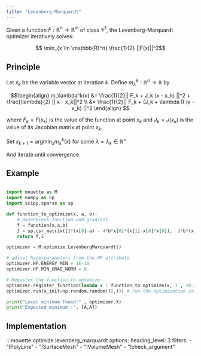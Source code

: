```yaml
---
title: "Levenberg-Marquardt"
---
```


Given a function $F : \mathbb{R}^n \rightarrow \mathbb{R}^m$ of class $\mathcal{C}^1$, the Levenberg-Marquardt optimizer iteratively solves:

$$ \min_{x \in \mathbb{R}^n} \frac{1}{2} ||F(x)||^2$$

## Principle
Let $x_k$ be the variable vector at iteration $k$. 
Define $m_\lambda^k : \mathbb{R}^n \rightarrow \mathbb{R}$ by 

$$\begin{align}
m_\lambda^k(x) &= \frac{1}{2}|| F_k + J_k (x - x_k) ||^2 + \frac{\lambda}{2} || x - x_k||^2 \\
&= \frac{1}{2}|| F_k + (J_k + \lambda I) (x - x_k) ||^2
\end{align}
$$

where $F_k = F(x_k)$ is the value of the function at point $x_k$ and $J_k = J(x_k)$ is the value of its Jacobian matrix at point $x_k$.

Set $x_{k+1} = \text{argmin}_x m_\lambda^k(x)$ for some $\lambda = \lambda_k \in \mathbb{R}^+$

And iterate until convergence.


## Example

```python

import mouette as M
import numpy as np
import scipy.sparse as sp

def function_to_optimize(x, a, b):
    # Rosenbrock function and gradient
    f = function(x,a,b)
    J = sp.csr_matrix([2*(x[0]-a) - 4*b*x[0]*(x[1]-x[0]*x[0]),  2*b*(x[1]-x[0]*x[0])]).reshape((1,2))
    return f,J

optimizer = M.optimize.LevenbergMarquardt()

# adjust hyperparameters from the HP attribute
optimizer.HP.ENERGY_MIN = 1E-10
optimizer.HP.MIN_GRAD_NORM = 0. 

# Register the function to optimize
optimizer.register_function(lambda x : function_to_optimize(x, 1., 10.), name="Rosenbrock")
optimizer.run(x_init=np.random.random((2,))) # run the optimization starting from a random position

print("Local minimum found:" , optimizer.X)
print("Expected minimum :", [A,A])
```

## Implementation

:::mouette.optimize.levenberg_marquardt
    options:
        heading_level: 3
        filters:
        - "!PolyLine"
        - "!SurfaceMesh"
        - "!VolumeMesh"
        - "!check_argument"